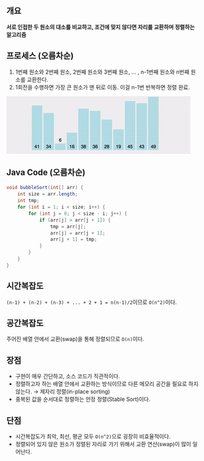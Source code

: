 ## 개요

__서로 인접한 두 원소의 대소를 비교하고, 조건에 맞지 않다면 자리를 교환하며 정렬하는 알고리즘__

## 프로세스 (오름차순)

1. 1번째 원소와 2번째 원소, 2번째 원소와 3번째 원소, ... , n-1번째 원소와 n번째 원소를 교환한다.
2. 1회전을 수행하면 가장 큰 원소가 맨 뒤로 이동. 이걸 n-1번 반복하면 정렬 완료.

![버블소트](src/bubble-sort-001.gif)

## Java Code (오름차순)

```java
void bubbleSort(int[] arr) {
    int size = arr.length;
    int tmp;
    for (int i = 1; i < size; i++) {
        for (int j = 0; j < size - i; j++) {
            if (arr[j] > arr[j + 1]) {
                tmp = arr[j];
                arr[j] = arr[j + 1];
                arr[j + 1] = tmp;
            }
        }
    }
}
```

## 시간복잡도

`(n-1) + (n-2) + (n-3) + ... + 2 + 1 = n(n-1)/2`이므로 `O(n^2)`이다.

## 공간복잡도

주어진 배열 안에서 교환(swap)을 통해 정렬되므로 `O(n)`이다.

## 장점

- 구현이 매우 간단하고, 소스 코드가 직관적이다.
- 정렬하고자 하는 배열 안에서 교환하는 방식이므로 다른 메모리 공간을 필요로 하지 않는다. → 제자리 정렬(in-place sorting)
- 중복된 값을 순서대로 정렬하는 안정 정렬(Stable Sort)이다.

## 단점

- 시간복잡도가 최악, 최선, 평균 모두 `O(n^2)`으로 굉장히 비효율적이다.
- 정렬되어 있지 않은 원소가 정렬된 자리로 가기 위해서 교환 연산(swap)이 많이 일어난다.
